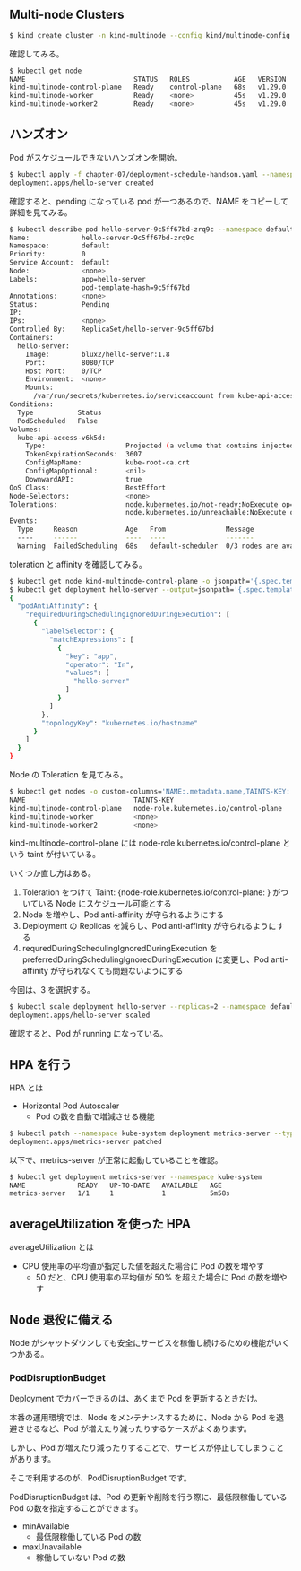 ## Multi-node Clusters

```bash
$ kind create cluster -n kind-multinode --config kind/multinode-config.yaml --image=kindest/node:v1.29.0
```

確認してみる。

```bash
$ kubectl get node
NAME                           STATUS   ROLES           AGE   VERSION
kind-multinode-control-plane   Ready    control-plane   68s   v1.29.0
kind-multinode-worker          Ready    <none>          45s   v1.29.0
kind-multinode-worker2         Ready    <none>          45s   v1.29.0
```

## ハンズオン

Pod がスケジュールできないハンズオンを開始。

```bash
$ kubectl apply -f chapter-07/deployment-schedule-handson.yaml --namespace default
deployment.apps/hello-server created
```

確認すると、pending になっている pod が一つあるので、NAME をコピーして詳細を見てみる。

```bash
$ kubectl describe pod hello-server-9c5ff67bd-zrq9c --namespace default
Name:             hello-server-9c5ff67bd-zrq9c
Namespace:        default
Priority:         0
Service Account:  default
Node:             <none>
Labels:           app=hello-server
                  pod-template-hash=9c5ff67bd
Annotations:      <none>
Status:           Pending
IP:
IPs:              <none>
Controlled By:    ReplicaSet/hello-server-9c5ff67bd
Containers:
  hello-server:
    Image:        blux2/hello-server:1.8
    Port:         8080/TCP
    Host Port:    0/TCP
    Environment:  <none>
    Mounts:
      /var/run/secrets/kubernetes.io/serviceaccount from kube-api-access-v6k5d (ro)
Conditions:
  Type           Status
  PodScheduled   False
Volumes:
  kube-api-access-v6k5d:
    Type:                    Projected (a volume that contains injected data from multiple sources)
    TokenExpirationSeconds:  3607
    ConfigMapName:           kube-root-ca.crt
    ConfigMapOptional:       <nil>
    DownwardAPI:             true
QoS Class:                   BestEffort
Node-Selectors:              <none>
Tolerations:                 node.kubernetes.io/not-ready:NoExecute op=Exists for 300s
                             node.kubernetes.io/unreachable:NoExecute op=Exists for 300s
Events:
  Type     Reason            Age   From               Message
  ----     ------            ----  ----               -------
  Warning  FailedScheduling  68s   default-scheduler  0/3 nodes are available: 1 node(s) had untolerated taint {node-role.kubernetes.io/control-plane: }, 2 node(s) didn't match pod anti-affinity rules. preemption: 0/3 nodes are available: 1 Preemption is not helpful for scheduling, 2 No preemption victims found for incoming pod.
```

toleration と affinity を確認してみる。

```bash
$ kubectl get node kind-multinode-control-plane -o jsonpath='{.spec.template.spec.tolerations}'
$ kubectl get deployment hello-server --output=jsonpath='{.spec.template.spec.affinity}' --namespace default | jq
{
  "podAntiAffinity": {
    "requiredDuringSchedulingIgnoredDuringExecution": [
      {
        "labelSelector": {
          "matchExpressions": [
            {
              "key": "app",
              "operator": "In",
              "values": [
                "hello-server"
              ]
            }
          ]
        },
        "topologyKey": "kubernetes.io/hostname"
      }
    ]
  }
}
```

Node の Toleration を見てみる。

```bash
$ kubectl get nodes -o custom-columns='NAME:.metadata.name,TAINTS-KEY:.spec.taints[*].key'
NAME                           TAINTS-KEY
kind-multinode-control-plane   node-role.kubernetes.io/control-plane
kind-multinode-worker          <none>
kind-multinode-worker2         <none>
```

kind-multinode-control-plane には node-role.kubernetes.io/control-plane という taint が付いている。

いくつか直し方はある。

1. Toleration をつけて Taint: {node-role.kubernetes.io/control-plane: } がついている Node にスケジュール可能とする
2. Node を増やし、Pod anti-affinity が守られるようにする
3. Deployment の Replicas を減らし、Pod anti-affinity が守られるようにする
4. requredDuringSchedulingIgnoredDuringExecution を preferredDuringSchedulingIgnoredDuringExecution に変更し、Pod anti-affinity が守られなくても問題ないようにする

今回は、3 を選択する。

```bash
$ kubectl scale deployment hello-server --replicas=2 --namespace default
deployment.apps/hello-server scaled
```

確認すると、Pod が running になっている。

## HPA を行う

HPA とは

- Horizontal Pod Autoscaler
    - Pod の数を自動で増減させる機能

```bash
$ kubectl patch --namespace kube-system deployment metrics-server --type=json --patch '[{"op":"add","path":"/spec/template/spec/containers/0/args/-","value":"--kubelet-insecure-tls"}]'
deployment.apps/metrics-server patched
```

以下で、metrics-server が正常に起動していることを確認。

```bash
$ kubectl get deployment metrics-server --namespace kube-system
NAME             READY   UP-TO-DATE   AVAILABLE   AGE
metrics-server   1/1     1            1           5m58s
```

## averageUtilization を使った HPA

averageUtilization とは

- CPU 使用率の平均値が指定した値を超えた場合に Pod の数を増やす
  - 50 だと、CPU 使用率の平均値が 50% を超えた場合に Pod の数を増やす

## Node 退役に備える

Node がシャットダウンしても安全にサービスを稼働し続けるための機能がいくつかある。

### PodDisruptionBudget

Deployment でカバーできるのは、あくまで Pod を更新するときだけ。

本番の運用環境では、Node をメンテナンスするために、Node から Pod を退避させるなど、Pod が増えたり減ったりするケースがよくあります。

しかし、Pod が増えたり減ったりすることで、サービスが停止してしまうことがあります。

そこで利用するのが、PodDisruptionBudget です。

PodDisruptionBudget は、Pod の更新や削除を行う際に、最低限稼働している Pod の数を指定することができます。

- minAvailable
    - 最低限稼働している Pod の数
- maxUnavailable
    - 稼働していない Pod の数
